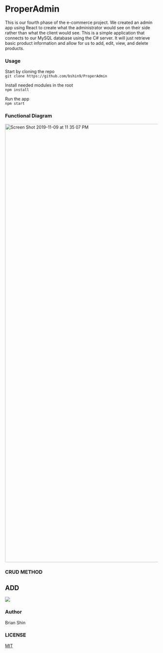# ProperAdmin
This is our fourth phase of the e-commerce project. We created an admin app using React to create what the administrator would see on their side rather than what the client would see. This is a simple application that connects to our MySQL database using the C# server. It will just retrieve basic product information and allow for us to add, edit, view, and delete products.

### Usage

Start by cloning the repo<br>
`git clone https://github.com/bshin9/ProperAdmin`

Install needed modules in the root<br>
`npm install`

Run the app<br>
`npm start`

### Functional Diagram
<img width="1440" alt="Screen Shot 2019-11-09 at 11 35 07 PM" src="https://user-images.githubusercontent.com/52217063/68538904-a3926e00-0349-11ea-81a4-9f2ab43cc58d.png">

### CRUD METHOD

## ADD
![](add.gif)

### Author
Brian Shin

### LICENSE
[MIT](https://github.com/bshin9/ProperAdmin/blob/master/LICENSE)
